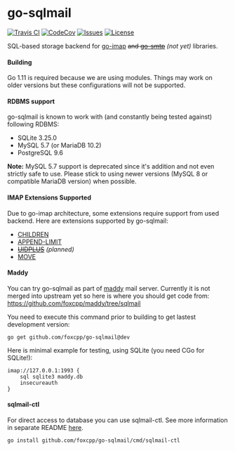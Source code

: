 go-sqlmail
==========

[![Travis CI](https://img.shields.io/travis/com/foxcpp/go-sqlmail.svg?style=flat-square&logo=Linux)](https://travis-ci.com/foxcpp/go-sqlmail)
[![CodeCov](https://img.shields.io/codecov/c/github/foxcpp/go-sqlmail.svg?style=flat-square)](https://codecov.io/gh/foxcpp/go-sqlmail)
[![Issues](https://img.shields.io/github/issues-raw/foxcpp/go-sqlmail.svg?style=flat-square)](https://github.com/foxcpp/go-sqlmail/issues)
[![License](https://img.shields.io/github/license/foxcpp/go-sqlmail.svg?style=flat-square)](https://github.com/foxcpp/go-sqlmail/blob/master/LICENSE)

SQL-based storage backend for [go-imap] ~~and [go-smtp]~~ _(not yet)_ libraries.

#### Building

Go 1.11 is required because we are using modules. Things may work on older versions
but these configurations will not be supported.

#### RDBMS support

go-sqlmail is known to work with (and constantly being tested against) following RDBMS:
- SQLite 3.25.0
- MySQL 5.7 (or MariaDB 10.2)
- PostgreSQL 9.6

**Note:** MySQL 5.7 support is deprecated since it's addition and not even
strictly safe to use. Please stick to using newer versions (MySQL 8 or compatible MariaDB version)
when possible.

#### IMAP Extensions Supported

Due to go-imap architecture, some extensions require support from used backend.
Here are extensions supported by go-sqlmail:
- [CHILDREN]
- [APPEND-LIMIT]
- ~~[UIDPLUS]~~ _(planned)_
- [MOVE]

#### Maddy

You can try go-sqlmail as part of [maddy] mail server.  Currently it is not
merged into upstream yet so here is where you should get code from:
https://github.com/foxcpp/maddy/tree/sqlmail

You need to execute this command prior to building to get lastest development version:
```
go get github.com/foxcpp/go-sqlmail@dev
```

Here is minimal example for testing, using SQLite (you need CGo for SQLite!):
```
imap://127.0.0.1:1993 {
    sql sqlite3 maddy.db
    insecureauth
}
```

#### sqlmail-ctl

For direct access to database you can use sqlmail-ctl. See more information in
separate README [here](cmd/sqlmail-ctl).
```
go install github.com/foxcpp/go-sqlmail/cmd/sqlmail-ctl
```

[CHILDREN]: https://tools.ietf.org/html/rfc3348
[APPEND-LIMIT]: https://tools.ietf.org/html/rfc7889
[UIDPLUS]: https://tools.ietf.org/html/rfc4315
[MOVE]: https://tools.ietf.org/html/rfc6851
[go-imap]: https://github.com/emersion/go-imap
[go-smtp]: https://github.com/emersion/go-smtp
[maddy]: https://github.com/emersion/maddy
